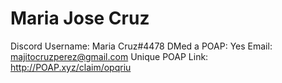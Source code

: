 # Maria Jose Cruz

Discord Username: Maria Cruz#4478
DMed a POAP: Yes
Email: majitocruzperez@gmail.com
Unique POAP Link: http://POAP.xyz/claim/opqriu